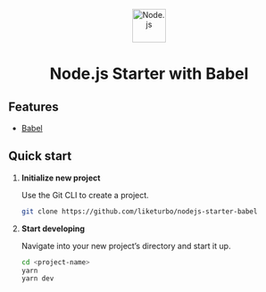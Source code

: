 <p align="center">
  <a href="https://nodejs.org/">
    <img alt="Node.js" src="https://nodejs.org/static/images/logo.svg" width="60" />
  </a>
</p>

<h1 align="center">
  Node.js Starter with Babel
</h1>

## Features

- [Babel](https://babeljs.io)

## Quick start

1.  **Initialize new project**

    Use the Git CLI to create a project.

    ```sh
    git clone https://github.com/liketurbo/nodejs-starter-babel
    ```

2.  **Start developing**

    Navigate into your new project’s directory and start it up.

    ```sh
    cd <project-name>
    yarn
    yarn dev
    ```
